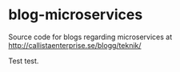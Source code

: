 # blog-microservices

Source code for blogs regarding microservices at http://callistaenterprise.se/blogg/teknik/


Test test.
